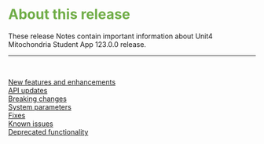 # <span style="color:#70ad47">About this release</span>

These release Notes contain important information about Unit4 Mitochondria Student App 123.0.0 release.

---

<br>

<span style="color:#88AEC9">[New features and enhancements](/StudentApp/Release-Notes-About-this-release/New-features-and-enhancements.md)</span><br>
<span style="color:#88AEC9">[API updates](/StudentApp/Release-Notes-About-this-release/API-updates.md)</span><br>
<span style="color:#88AEC9">[Breaking changes](/StudentApp/Breaking-changes)</span><br>
<span style="color:#88AEC9">[System parameters](/StudentApp/Release-Notes-About-this-release/System-parameters)</span><br>
<span style="color:#88AEC9">[Fixes](/StudentApp/Release-Notes-About-this-release/Fixes)</span><br>
<span style="color:#88AEC9">[Known issues](/StudentApp/Release-Notes-About-this-release/Known-issues)</span><br>
<span style="color:#88AEC9">[Deprecated functionality](/StudentApp/Release-Notes-About-this-release/Deprecated-functionality)</span><br>
